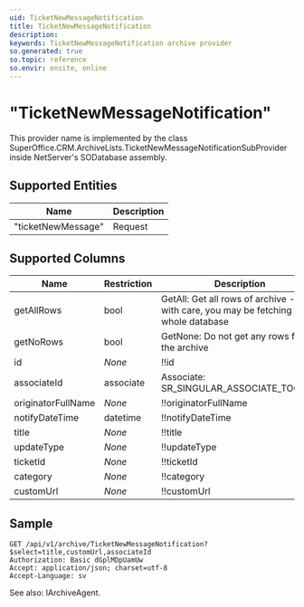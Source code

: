 ```yaml
---
uid: TicketNewMessageNotification
title: TicketNewMessageNotification
description: 
keywords: TicketNewMessageNotification archive provider
so.generated: true
so.topic: reference
so.envir: onsite, online
---
```


# "TicketNewMessageNotification"

This provider name is implemented by the class <see cref="T:SuperOffice.CRM.ArchiveLists.TicketNewMessageNotificationSubProvider">SuperOffice.CRM.ArchiveLists.TicketNewMessageNotificationSubProvider</see> inside NetServer's SODatabase assembly.

## Supported Entities
| Name | Description |
| ---- | ----- |
|"ticketNewMessage"|Request|

## Supported Columns
| Name | Restriction | Description | OrderBy
| ---- | ----- | ------- | ------ |
|getAllRows|bool|GetAll: Get all rows of archive - use with care, you may be fetching the whole database|  |
|getNoRows|bool|GetNone: Do not get any rows from the archive|  |
|id| *None* |!!id| x |
|associateId|associate|Associate: SR\_SINGULAR\_ASSOCIATE\_TOOLTIP| x |
|originatorFullName| *None* |!!originatorFullName|  |
|notifyDateTime|datetime|!!notifyDateTime| x |
|title| *None* |!!title|  |
|updateType| *None* |!!updateType|  |
|ticketId| *None* |!!ticketId| x |
|category| *None* |!!category| x |
|customUrl| *None* |!!customUrl| x |

## Sample

```http!
GET /api/v1/archive/TicketNewMessageNotification?$select=title,customUrl,associateId
Authorization: Basic dGplMDpUamUw
Accept: application/json; charset=utf-8
Accept-Language: sv

```



See also: <see cref="T:SuperOffice.CRM.Services.IArchiveAgent">IArchiveAgent</see>.</p>

